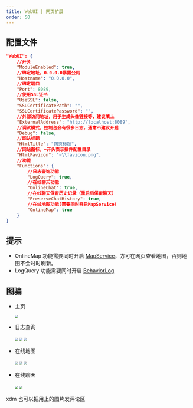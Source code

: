 ```yaml
---
title: WebUI | 网页扩展
order: 50
---
```


## 配置文件

```json
"WebUI": {
    //开关
    "ModuleEnabled": true,
    //绑定地址，0.0.0.0暴露公网
    "Hostname": "0.0.0.0",
    //绑定端口
    "Port": 8089,
    //使用SSL证书
    "UseSSL": false,
    "SSLCertificatePath": "",
    "SSLCertificatePassword": "",
    //外部访问地址，用于生成头像链接等，建议填上
    "ExternalAddress": "http://localhost:8089",
    //调试模式，控制台会有很多日志，通常不建议开启
    "Debug": false,
    //网站标题
    "HtmlTitle": "网页标题",
    //网站图标，~开头表示插件配置目录
    "HtmlFavicon": "~\\favicon.png",
    //功能
    "Functions": {
        //日志查询功能
        "LogQuery": true,
        //在线聊天功能
        "OnlineChat": true,
        //在线聊天保留历史记录（重启后保留聊天）
        "PreserveChatHistory": true,
        //在线地图功能(需要同时开启MapService）
        "OnlineMap": true
    }
}
```

## 提示

- OnlineMap 功能需要同时开启 [MapService](map.md)，方可在网页查看地图，否则地图不会时时刷新。
- LogQuery 功能需要同时开启 [BehaviorLog](log.md)
## 图骗

- 主页

  <img src="../../images/webui/home.png" style="zoom:50%"  />

- 日志查询

  <img src="../../images/webui/log.png" style="zoom:50%"  />
  <img src="../../images/webui/log_table.png" style="zoom:50%"  />
  <img src="../../images/webui/log_data.png" style="zoom:50%"  />

- 在线地图

  <img src="../../images/webui/map.png" style="zoom:50%"  />
  <img src="../../images/webui/map2.png" style="zoom:50%"  />
  <img src="../../images/webui/map3.png" style="zoom:50%"  />

- 在线聊天

  <img src="../../images/webui/chat.png" style="zoom:50%" />
  <img src="../../images/webui/chat_settings.png" style="zoom:50%" />

xdm 也可以把用上的图片发评论区
